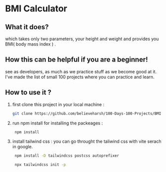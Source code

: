 # BMI Calculator
<div>
</div>

## What it does?

which takes only two parameters, your height and weight and provides you BMI( body mass index ) .

## How this can be helpful if you are a beginner!

see as developers, as much as we practice stuff as we become good at it. I've made the list of small 100 projects where you can practice and learn.

## How to use it ?

1. first clone this project in your local machine :
   ```sh
   git clone https://github.com/believeharsh/100-Days-100-Projects/BMI-Calculator
   ```
2. run npm install for installing the packeages :
   ```sh
    npm install
   ```

3. install tailwind css : you can go throught the taliwind css with vite serach in google.
    ```sh
     npm install -D tailwindcss postcss autoprefixer
    ```

    ```sh
     npx tailwindcss init -p
    ```
